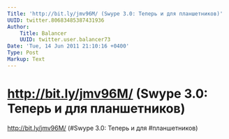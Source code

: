 ```yaml
---
Title: 'http://bit.ly/jmv96M/ (Swype 3.0: Теперь и для планшетников)'
UUID: twitter.80683485387431936
Author:
    Title: Balancer
    UUID: twitter.user.balancer73
Date: 'Tue, 14 Jun 2011 21:10:16 +0400'
Type: Post
Markup: Text
---
```


# http://bit.ly/jmv96M/ (Swype 3.0: Теперь и для планшетников)

http://bit.ly/jmv96M/ (#Swype 3.0: Теперь и для
#планшетников)